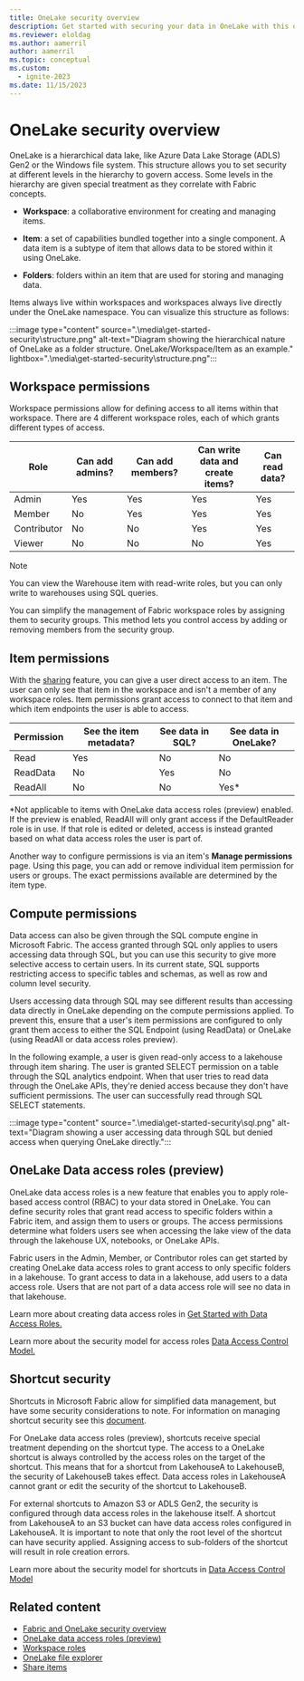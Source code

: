 ```yaml
---
title: OneLake security overview
description: Get started with securing your data in OneLake with this overview of the concepts and capabilities.
ms.reviewer: eloldag
ms.author: aamerril
author: aamerril
ms.topic: conceptual
ms.custom:
  - ignite-2023
ms.date: 11/15/2023
---
```


# OneLake security overview

OneLake is a hierarchical data lake, like Azure Data Lake Storage (ADLS) Gen2 or the Windows file system. This structure allows you to set security at different levels in the hierarchy to govern access. Some levels in the hierarchy are given special treatment as they correlate with Fabric concepts.

- **Workspace**: a collaborative environment for creating and managing items.

- **Item**: a set of capabilities bundled together into a single component. A data item is a subtype of item that allows data to be stored within it using OneLake.

- **Folders**: folders within an item that are used for storing and managing data.

Items always live within workspaces and workspaces always live directly under the OneLake namespace. You can visualize this structure as follows:

:::image type="content" source=".\media\get-started-security\structure.png" alt-text="Diagram showing the hierarchical nature of OneLake as a folder structure. OneLake/Workspace/Item as an example." lightbox=".\media\get-started-security\structure.png":::

## Workspace permissions

Workspace permissions allow for defining access to all items within that workspace. There are 4 different workspace roles, each of which grants different types of access.

|     Role           |     Can add admins?    |     Can add members?    |     Can write data and create items?    |     Can read data?    |
|--------------------|------------------------|-------------------------|-----------------------------------------|-----------------------|
|     Admin          |     Yes                |     Yes                 |     Yes                                 |     Yes               |
|     Member         |     No                 |     Yes                 |     Yes                                 |     Yes               |
|     Contributor    |     No                 |     No                  |     Yes                                 |     Yes               |
|     Viewer         |     No                 |     No                  |     No                                  |     Yes               |

> [!NOTE]
> You can view the Warehouse item with read-write roles, but you can only write to warehouses using SQL queries.

You can simplify the management of Fabric workspace roles by assigning them to security groups. This method lets you control access by adding or removing members from the security group.

## Item permissions

With the [sharing](../../get-started/share-items.md) feature, you can give a user direct access to an item. The user can only see that item in the workspace and isn't a member of any workspace roles. Item permissions grant access to connect to that item and which item endpoints the user is able to access.

|     Permission |   See the item metadata? |     See data in SQL? |     See data in OneLake? |
|----------------|--------------------------|----------------------|--------------------------|
|     Read       |     Yes                  |     No               |     No                   |
|     ReadData   |     No                   |     Yes              |     No                   |
|     ReadAll    |     No                   |     No               |     Yes*                 |

*Not applicable to items with OneLake data access roles (preview) enabled. If the preview is enabled, ReadAll will only grant access if the DefaultReader role is in use. If that role is edited or deleted, access is instead granted based on what data access roles the user is part of.

Another way to configure permissions is via an item's **Manage permissions** page. Using this page, you can add or remove individual item permission for users or groups. The exact permissions available are determined by the item type.

## Compute permissions

Data access can also be given through the SQL compute engine in Microsoft Fabric. The access granted through SQL only applies to users accessing data through SQL, but you can use this security to give more selective access to certain users. In its current state, SQL supports restricting access to specific tables and schemas, as well as row and column level security.

Users accessing data through SQL may see different results than accessing data directly in OneLake depending on the compute permissions applied. To prevent this, ensure that a user's item permissions are configured to only grant them access to either the SQL Endpoint (using ReadData) or OneLake (using ReadAll or data access roles preview).

In the following example, a user is given read-only access to a lakehouse through item sharing. The user is granted SELECT permission on a table through the SQL analytics endpoint. When that user tries to read data through the OneLake APIs, they're denied access because they don't have sufficient permissions. The user can successfully read through SQL SELECT statements.

:::image type="content" source=".\media\get-started-security\sql.png" alt-text="Diagram showing a user accessing data through SQL but denied access when querying OneLake directly.":::

## OneLake Data access roles (preview)

OneLake data access roles is a new feature that enables you to apply role-based access control (RBAC) to your data stored in OneLake. You can define security roles that grant read access to specific folders within a Fabric item, and assign them to users or groups. The access permissions determine what folders users see when accessing the lake view of the data through the lakehouse UX, notebooks, or OneLake APIs.  

Fabric users in the Admin, Member, or Contributor roles can get started by creating OneLake data access roles to grant access to only specific folders in a lakehouse. To grant access to data in a lakehouse, add users to a data access role. Users that are not part of a data access role will see no data in that lakehouse.

Learn more about creating data access roles in [Get Started with Data Access Roles.](./get-started-data-access-roles.md)

Learn more about the security model for access roles [Data Access Control Model.](./data-access-control-model.md)

## Shortcut security

Shortcuts in Microsoft Fabric allow for simplified data management, but have some security considerations to note. For information on managing shortcut security see this [document](../onelake-shortcuts.md#types-of-shortcuts).

For OneLake data access roles (preview), shortcuts receive special treatment depending on the shortcut type. The access to a OneLake shortcut is always controlled by the access roles on the target of the shortcut. This means that for a shortcut from LakehouseA to LakehouseB, the security of LakehouseB takes effect. Data access roles in LakehouseA cannot grant or edit the security of the shortcut to LakehouseB.

For external shortcuts to Amazon S3 or ADLS Gen2, the security is configured through data access roles in the lakehouse itself. A shortcut from LakehouseA to an S3 bucket can have data access roles configured in LakehouseA. It is important to note that only the root level of the shortcut can have security applied. Assigning access to sub-folders of the shortcut will result in role creation errors.

Learn more about the security model for shortcuts in [Data Access Control Model](./data-access-control-model.md)

## Related content

- [Fabric and OneLake security overview](./fabric-onelake-security.md)
- [OneLake data access roles (preview)](./get-started-data-access-roles.md)
- [Workspace roles](../../get-started/roles-workspaces.md)
- [OneLake file explorer](../onelake-file-explorer.md)
- [Share items](../../get-started/share-items.md)
